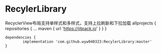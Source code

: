 # RecylerLibrary
RecyclerView布局支持单样式和多样式，支持上拉刷新和下拉加载
allprojects {
		repositories {
			...
			maven { url 'https://jitpack.io' }
		}
	}

	dependencies {
	        implementation 'com.github.wyw940323:RecylerLibrary:master'
	}
